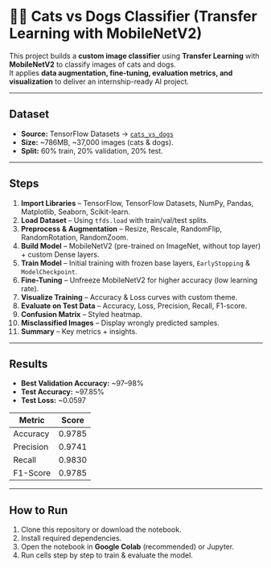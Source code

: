 # 🐶🐱 Cats vs Dogs Classifier (Transfer Learning with MobileNetV2)

This project builds a **custom image classifier** using **Transfer Learning** with **MobileNetV2** to classify images of cats and dogs.  
It applies **data augmentation, fine-tuning, evaluation metrics, and visualization** to deliver an internship-ready AI project.

---

## Dataset
- **Source:** TensorFlow Datasets → [`cats_vs_dogs`](https://www.tensorflow.org/datasets/catalog/cats_vs_dogs)  
- **Size:** ~786MB, ~37,000 images (cats & dogs).  
- **Split:** 60% train, 20% validation, 20% test.  

---

##  Steps
1. **Import Libraries** – TensorFlow, TensorFlow Datasets, NumPy, Pandas, Matplotlib, Seaborn, Scikit-learn.  
2. **Load Dataset** – Using `tfds.load` with train/val/test splits.  
3. **Preprocess & Augmentation** – Resize, Rescale, RandomFlip, RandomRotation, RandomZoom.  
4. **Build Model** – MobileNetV2 (pre-trained on ImageNet, without top layer) + custom Dense layers.  
5. **Train Model** – Initial training with frozen base layers, `EarlyStopping` & `ModelCheckpoint`.  
6. **Fine-Tuning** – Unfreeze MobileNetV2 for higher accuracy (low learning rate).  
7. **Visualize Training** – Accuracy & Loss curves with custom theme.  
8. **Evaluate on Test Data** – Accuracy, Loss, Precision, Recall, F1-score.  
9. **Confusion Matrix** – Styled heatmap.  
10. **Misclassified Images** – Display wrongly predicted samples.  
11. **Summary** – Key metrics + insights.

---

## Results
- **Best Validation Accuracy:** ~97–98%  
- **Test Accuracy:** ~97.85%  
- **Test Loss:** ~0.0597  

| Metric     | Score   |
|------------|---------|
| Accuracy   | 0.9785  |
| Precision  | 0.9741  |
| Recall     | 0.9830  |
| F1-Score   | 0.9785  |

---

## How to Run

1. Clone this repository or download the notebook.
2. Install required dependencies.
3. Open the notebook in **Google Colab** (recommended) or Jupyter.
4. Run cells step by step to train & evaluate the model.

```

